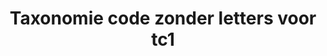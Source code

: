 ---
title: 44. Taxonomie code zonder letters voor tc1
taxonomie: ['2.2.Alleen-Niveau-Twee.OI']
tags:

---